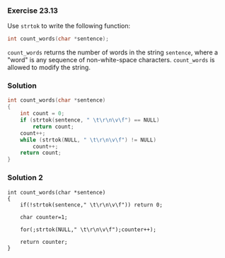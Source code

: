 ### Exercise 23.13

Use `strtok` to write the following function:

```c
int count_words(char *sentence);
```

`count_words` returns the number of words in the string `sentence`, where a
"word" is any sequence of non-white-space characters. `count_words` is allowed
to modify the string.

### Solution

```c
int count_words(char *sentence)
{
    int count = 0;
    if (strtok(sentence, " \t\r\n\v\f") == NULL)
        return count;
    count++;
    while (strtok(NULL, " \t\r\n\v\f") != NULL)
        count++;
    return count;
}
```
### Solution 2
```
int count_words(char *sentence)
{
    if(!strtok(sentence," \t\r\n\v\f")) return 0;

    char counter=1;
    
    for(;strtok(NULL," \t\r\n\v\f");counter++);

    return counter;
}
```
